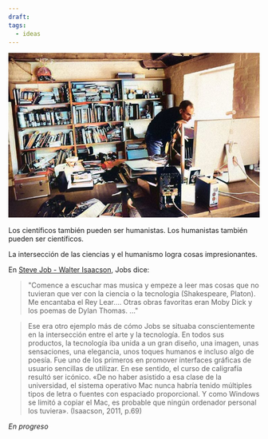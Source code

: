 ```yaml
---
draft: 
tags:
  - ideas
---
```


![Pasted image 20240229021520](ideas/Pasted%20image%2020240229021520.png)

Los científicos también pueden ser humanistas. Los humanistas también pueden ser científicos.

La intersección de las ciencias y el humanismo logra cosas impresionantes.

En [Steve Job - Walter Isaacson](Libros/Steve%20Job%20-%20Walter%20Isaacson.md), Jobs dice:

> "Comence a escuchar mas musica y empeze a leer mas cosas que no tuvieran que ver con la ciencia o la tecnologia (Shakespeare, Platon). Me encantaba el Rey Lear.... Otras obras favoritas eran Moby Dick y los poemas de Dylan Thomas. ..."
> 

> Ese era otro ejemplo más de cómo Jobs se situaba conscientemente en la intersección entre el arte y la tecnología. En todos sus productos, la tecnología iba unida a un gran diseño, una imagen, unas sensaciones, una elegancia, unos toques humanos e incluso algo de poesía. Fue uno de los primeros en promover interfaces gráficas de usuario sencillas de utilizar. En ese sentido, el curso de caligrafía resultó ser icónico. «De no haber asistido a esa clase de la universidad, el sistema operativo Mac nunca habría tenido múltiples tipos de letra o fuentes con espaciado proporcional. Y como Windows se limitó a copiar el Mac, es probable que ningún ordenador personal los tuviera». (Isaacson, 2011, p.69)




*En progreso*

[^1]: El Capitán Ahab estaba obsesionado con cazar a Moby Dick,  que murió atado en su barco.